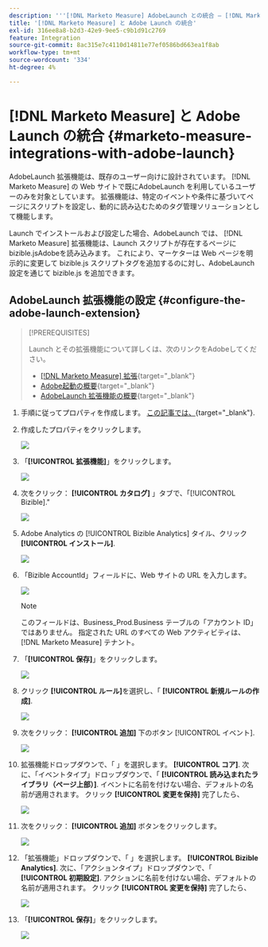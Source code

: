 ```yaml
---
description: '''[!DNL Marketo Measure] AdobeLaunch との統合 — [!DNL Marketo Measure]  — 製品ドキュメント`'
title: '[!DNL Marketo Measure] と Adobe Launch の統合'
exl-id: 316ee8a8-b2d3-42e9-9ee5-c9b1d91c2769
feature: Integration
source-git-commit: 8ac315e7c4110d14811e77ef0586bd663ea1f8ab
workflow-type: tm+mt
source-wordcount: '334'
ht-degree: 4%

---
```


# [!DNL Marketo Measure] と Adobe Launch の統合 {#marketo-measure-integrations-with-adobe-launch}

AdobeLaunch 拡張機能は、既存のユーザー向けに設計されています。 [!DNL Marketo Measure] の Web サイトで既にAdobeLaunch を利用しているユーザーのみを対象としています。 拡張機能は、特定のイベントや条件に基づいてページにスクリプトを設定し、動的に読み込むためのタグ管理ソリューションとして機能します。

Launch でインストールおよび設定した場合、AdobeLaunch では、 [!DNL Marketo Measure] 拡張機能は、Launch スクリプトが存在するページに bizible.jsAdobeを読み込みます。 これにより、マーケターは Web ページを明示的に変更して bizible.js スクリプトタグを追加するのに対し、AdobeLaunch 設定を通じて bizible.js を追加できます。

## AdobeLaunch 拡張機能の設定 {#configure-the-adobe-launch-extension}

>[!PREREQUISITES]
>
>Launch とその拡張機能について詳しくは、次のリンクをAdobeしてください。
>
>* [[!DNL Marketo Measure] 拡張](https://experienceleague.adobe.com/docs/experience-platform/destinations/catalog/email/bizible.html?lang=en#catalog){target="_blank"}
>* [Adobe起動の概要](https://experienceleague.adobe.com/docs/launch-learn/implementing-in-websites-with-launch/index.html?lang=en#prerequisites){target="_blank"}
>* [AdobeLaunch 拡張機能の概要](https://experienceleague.adobe.com/docs/launch/using/extension-dev/overview.html?lang=en#extension-configuration){target="_blank"}

1. 手順に従ってプロパティを作成します。 [この記事では、](https://experienceleague.adobe.com/docs/platform-learn/implement-in-websites/configure-tags/create-a-property.html?lang=en#go-to-the-data-collection-interface){target="_blank"}.

1. 作成したプロパティをクリックします。

   ![](assets/marketo-measure-integrations-with-adobe-launch-1.png)

1. 「**[!UICONTROL 拡張機能]**」をクリックします。

   ![](assets/marketo-measure-integrations-with-adobe-launch-2.png)

1. 次をクリック： **[!UICONTROL カタログ]** 」タブで、「[!UICONTROL Bizible].&quot;

   ![](assets/marketo-measure-integrations-with-adobe-launch-3.png)

1. Adobe Analytics の [!UICONTROL Bizible Analytics] タイル、クリック **[!UICONTROL インストール]**.

   ![](assets/marketo-measure-integrations-with-adobe-launch-4.png)

1. 「Bizible AccountId」フィールドに、Web サイトの URL を入力します。

   ![](assets/marketo-measure-integrations-with-adobe-launch-5.png)

   >[!NOTE]
   >
   >このフィールドは、Business_Prod.Business テーブルの「アカウント ID」ではありません。 指定された URL のすべての Web アクティビティは、 [!DNL Marketo Measure] テナント。

1. 「**[!UICONTROL 保存]**」をクリックします。

   ![](assets/marketo-measure-integrations-with-adobe-launch-6.png)

1. クリック **[!UICONTROL ルール]**&#x200B;を選択し、「 **[!UICONTROL 新規ルールの作成]**.

   ![](assets/marketo-measure-integrations-with-adobe-launch-7.png)

1. 次をクリック： **[!UICONTROL 追加]** 下のボタン [!UICONTROL イベント].

   ![](assets/marketo-measure-integrations-with-adobe-launch-8.png)

1. 拡張機能ドロップダウンで、「 」を選択します。 **[!UICONTROL コア]**. 次に、「イベントタイプ」ドロップダウンで、「 **[!UICONTROL 読み込まれたライブラリ（ページ上部）]**. イベントに名前を付けない場合、デフォルトの名前が適用されます。 クリック **[!UICONTROL 変更を保持]** 完了したら、

   ![](assets/marketo-measure-integrations-with-adobe-launch-9.png)

1. 次をクリック： **[!UICONTROL 追加]** ボタンをクリックします。

   ![](assets/marketo-measure-integrations-with-adobe-launch-10.png)

1. 「拡張機能」ドロップダウンで、「 」を選択します。 **[!UICONTROL Bizible Analytics]**. 次に、「アクションタイプ」ドロップダウンで、「 **[!UICONTROL 初期設定]**. アクションに名前を付けない場合、デフォルトの名前が適用されます。 クリック **[!UICONTROL 変更を保持]** 完了したら、

   ![](assets/marketo-measure-integrations-with-adobe-launch-11.png)

1. 「**[!UICONTROL 保存]**」をクリックします。

   ![](assets/marketo-measure-integrations-with-adobe-launch-12.png)
